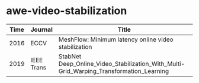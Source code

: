 # awe-video-stabilization

| Time | Journal | Title |
|------|------|------------------------------------------------------|
| 2016 | ECCV | MeshFlow: Minimum latency online video stabilization |
| 2019 | IEEE Trans | StabNet Deep_Online_Video_Stabilization_With_Multi-Grid_Warping_Transformation_Learning |

